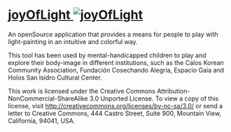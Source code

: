 # [joyOfLight ![joyOfLight](http://patriciogonzalezvivo.com/2009/joyoflight/thumb.jpg)](http://patriciogonzalezvivo.com/2009/joyoflight/) #

An openSource application that provides a means for people to play with light-painting in an intuitive and colorful way.


This tool has been used by mental-handicapped children to play and explore their body-image in different institutions, such as the Calos Korean Community Association, Fundación Cosechando Alegría, Espacio Gaia and Holos San Isidro Cultural Center.


This work is licensed under the Creative Commons Attribution-NonCommercial-ShareAlike 3.0 Unported License. To view a copy of this license, visit http://creativecommons.org/licenses/by-nc-sa/3.0/ or send a letter to Creative Commons, 444 Castro Street, Suite 900, Mountain View, California, 94041, USA.
